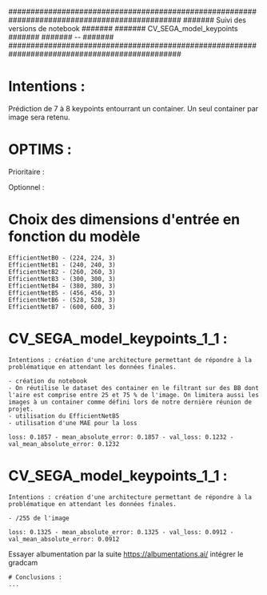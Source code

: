 ###############################################################################################
#######                          Suivi des versions de notebook                         #######
#######                              CV_SEGA_model_keypoints                            #######
#######                                        --                                       #######
###############################################################################################

# Intentions :
Prédiction de 7 à 8 keypoints entourrant un container.
Un seul container par image sera retenu.


# OPTIMS :

Prioritaire :

Optionnel :


# Choix des dimensions d'entrée en fonction du modèle
    EfficientNetB0 - (224, 224, 3)
    EfficientNetB1 - (240, 240, 3)
    EfficientNetB2 - (260, 260, 3)
    EfficientNetB3 - (300, 300, 3)
    EfficientNetB4 - (380, 380, 3)
    EfficientNetB5 - (456, 456, 3)
    EfficientNetB6 - (528, 528, 3)
    EfficientNetB7 - (600, 600, 3)

# CV_SEGA_model_keypoints_1_1 :

    Intentions : création d'une architecture permettant de répondre à la problématique en attendant les données finales.

    - création du notebook
    - On réutilise le dataset des container en le filtrant sur des BB dont l'aire est comprise entre 25 et 75 % de l'image. On limitera aussi les images à un container comme défini lors de notre dernière réunion de projet.
    - utilisation du EfficientNetB5
    - utilisation d'une MAE pour la loss

    loss: 0.1857 - mean_absolute_error: 0.1857 - val_loss: 0.1232 - val_mean_absolute_error: 0.1232

# CV_SEGA_model_keypoints_1_1 :

    Intentions : création d'une architecture permettant de répondre à la problématique en attendant les données finales.

    - /255 de l'image

    loss: 0.1325 - mean_absolute_error: 0.1325 - val_loss: 0.0912 - val_mean_absolute_error: 0.0912

Essayer albumentation par la suite https://albumentations.ai/
intégrer le gradcam



    # Conclusions :
    ...



